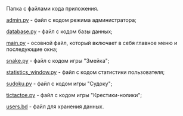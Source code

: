 Папка с файлами кода приложения.

[admin.py](https://github.com/oooNAKooo/Brain-Crush/blob/main/Code/admin.py) - файл с кодом режима администратора;

[database.py](https://github.com/oooNAKooo/Brain-Crush/blob/main/Code/database.py) - файл с кодом базы данных;

[main.py](https://github.com/oooNAKooo/Brain-Crush/blob/main/Code/main.py) - осовной файл, который включает в себя главное меню и последующие окна;

[snake.py](https://github.com/oooNAKooo/Brain-Crush/blob/main/Code/snake.py) - файл с кодом игры "Змейка";

[statistics_window.py](https://github.com/oooNAKooo/Brain-Crush/blob/main/Code/statistics_window.py) - файл с кодом статистики пользователя;

[sudoku.py](https://github.com/oooNAKooo/Brain-Crush/blob/main/Code/sudoku.py) - файл с кодом игры "Судоку";

[tictactoe.py](https://github.com/oooNAKooo/Brain-Crush/blob/main/Code/tictactoe.py) - файл с кодом игры "Крестики-нолики";

[users.bd](https://github.com/oooNAKooo/Brain-Crush/blob/main/Code/users.bd) - файл для хранения данных.

